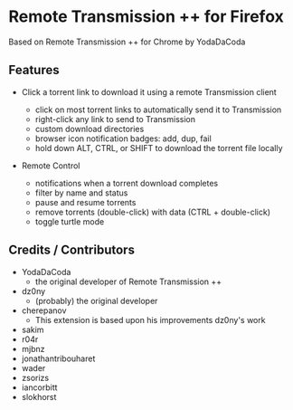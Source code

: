# Remote Transmission ++ for Firefox

Based on Remote Transmission ++ for Chrome by YodaDaCoda

## Features
* Click a torrent link to download it using a remote Transmission client
  * click on most torrent links to automatically send it to Transmission
  * right-click any link to send to Transmission
  * custom download directories
  * browser icon notification badges: add, dup, fail
  * hold down ALT, CTRL, or SHIFT to download the torrent file locally


* Remote Control
  * notifications when a torrent download completes
  * filter by name and status
  * pause and resume torrents
  * remove torrents (double-click) with data (CTRL + double-click)
  * toggle turtle mode

## Credits / Contributors
* YodaDaCoda
  * the original developer of Remote Transmission ++
* dz0ny
  * (probably) the original developer
* cherepanov
  * This extension is based upon his improvements dz0ny's work
* sakim
* r04r
* mjbnz
* jonathantribouharet
* wader
* zsorizs
* iancorbitt
* slokhorst